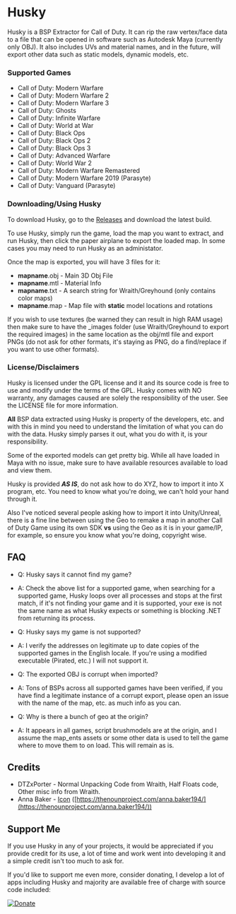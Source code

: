 # Husky
Husky is a BSP Extractor for Call of Duty. It can rip the raw vertex/face data to a file that can be opened in software such as Autodesk Maya (currently only OBJ). It also includes UVs and material names, and in the future, will export other data such as static models, dynamic models, etc.

### Supported Games

* Call of Duty: Modern Warfare
* Call of Duty: Modern Warfare 2
* Call of Duty: Modern Warfare 3
* Call of Duty: Ghosts
* Call of Duty: Infinite Warfare
* Call of Duty: World at War
* Call of Duty: Black Ops
* Call of Duty: Black Ops 2
* Call of Duty: Black Ops 3
* Call of Duty: Advanced Warfare
* Call of Duty: World War 2
* Call of Duty: Modern Warfare Remastered
* Call of Duty: Modern Warfare 2019 (Parasyte)
* Call of Duty: Vanguard (Parasyte)

### Downloading/Using Husky

To download Husky, go to the [Releases](https://github.com/Scobalula/Husky/releases) and download the latest build.

To use Husky, simply run the game, load the map you want to extract, and run Husky, then click the paper airplane to export the loaded map. In some cases you may need to run Husky as an administator.

Once the map is exported, you will have 3 files for it:

* **mapname**.obj - Main 3D Obj File
* **mapname**.mtl - Material Info
* **mapname**.txt - A search string for Wraith/Greyhound (only contains color maps)
* **mapname**.map - Map file with **static** model locations and rotations

If you wish to use textures (be warned they can result in high RAM usage) then make sure to have the _images folder (use Wraith/Greyhound to export the required images) in the same location as the obj/mtl file and export PNGs (do not ask for other formats, it's staying as PNG, do a find/replace if you want to use other formats).

### License/Disclaimers

Husky is licensed under the GPL license and it and its source code is free to use and modify under the terms of the GPL. Husky comes with NO warranty, any damages caused are solely the responsibility of the user. See the LICENSE file for more information.

**All** BSP data extracted using Husky is property of the developers, etc. and with this in mind you need to understand the limitation of what you can do with the data. Husky simply parses it out, what you do with it, is your responsibility.

Some of the exported models can get pretty big. While all have loaded in Maya with no issue, make sure to have available resources available to load and view them.

Husky is provided ***AS IS***, do not ask how to do XYZ, how to import it into X program, etc. You need to know what you're doing, we can't hold your hand through it.

Also I've noticed several people asking how to import it into Unity/Unreal, there is a fine line between using the Geo to remake a map in another Call of Duty Game using its own SDK **vs** using the Geo as it is in your game/IP, for example, so ensure you know what you're doing, copyright wise.

## FAQ

* Q: Husky says it cannot find my game?

* A: Check the above list for a supported game, when searching for a supported game, Husky loops over all processes and stops at the first match, if it's not finding your game and it is supported, your exe is not the same name as what Husky expects or something is blocking .NET from returning its process.

* Q: Husky says my game is not supported?

* A: I verify the addresses on legitimate up to date copies of the supported games in the English locale. If you're using a modified executable (Pirated, etc.) I will not support it.

* Q: The exported OBJ is corrupt when imported?

* A: Tons of BSPs across all supported games have been verified, if you have find a legitimate instance of a corrupt export, please open an issue with the name of the map, etc. as much info as you can.

* Q: Why is there a bunch of geo at the origin?

* A: It appears in all games, script brushmodels are at the origin, and I assume the map_ents assets or some other data is used to tell the game where to move them to on load. This will remain as is.

## Credits

* DTZxPorter - Normal Unpacking Code from Wraith, Half Floats code, Other misc info from Wraith.
* Anna Baker - [Icon](https://thenounproject.com/term/husky/1121992/) ([https://thenounproject.com/anna.baker194/](https://thenounproject.com/anna.baker194/))

## Support Me

If you use Husky in any of your projects, it would be appreciated if you provide credit for its use, a lot of time and work went into developing it and a simple credit isn't too much to ask for.

If you'd like to support me even more, consider donating, I develop a lot of apps including Husky and majority are available free of charge with source code included:

[![Donate](https://img.shields.io/badge/Donate-PayPal-yellowgreen.svg)](https://www.paypal.me/scobalula)
